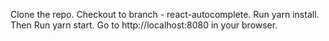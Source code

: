 Clone the repo.
Checkout to branch - react-autocomplete.
Run yarn install.
Then Run yarn start.
Go to http://localhost:8080 in your browser.
